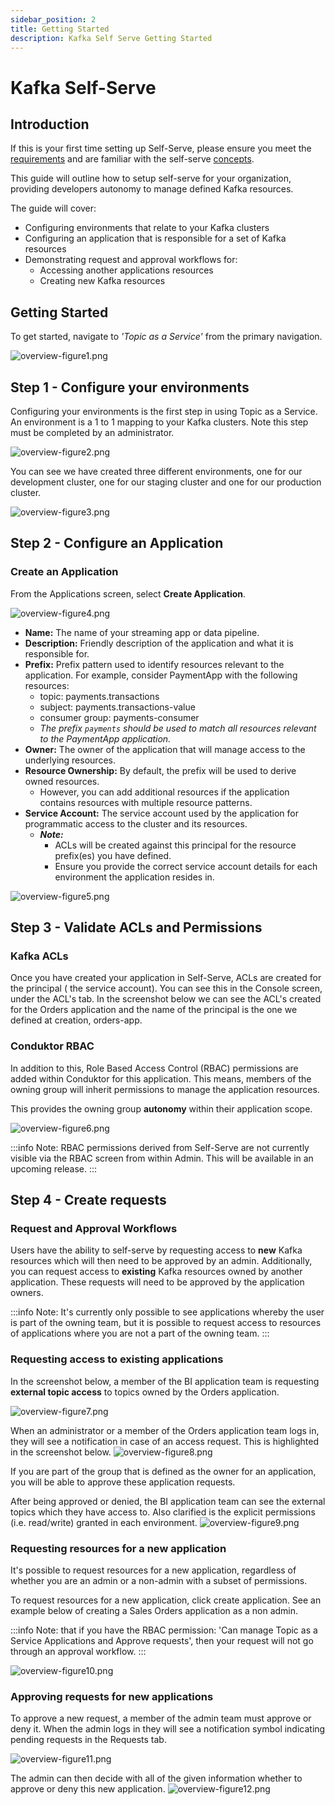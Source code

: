 ```yaml
---
sidebar_position: 2
title: Getting Started
description: Kafka Self Serve Getting Started
---
```


# Kafka Self-Serve

## Introduction

If this is your first time setting up Self-Serve, please ensure you meet the [requirements](/platform/self-serve/#overview) and are familiar with the self-serve [concepts](/platform/self-serve/#concepts).

This guide will outline how to setup self-serve for your organization, providing developers autonomy to manage defined Kafka resources.

The guide will cover:
* Configuring environments that relate to your Kafka clusters
* Configuring an application that is responsible for a set of Kafka resources
* Demonstrating request and approval workflows for:
   * Accessing another applications resources
   * Creating new Kafka resources

## Getting Started
To get started, navigate to *'Topic as a Service'* from the primary navigation.

![overview-figure1.png](/img/self-serve/overview-figure1.png)

## Step 1 - Configure your environments
Configuring your environments is the first step in using Topic as a Service. An environment is a 1 to 1 mapping to your Kafka clusters. Note this step must be completed by an administrator.

![overview-figure2.png](/img/self-serve/overview-figure2.png)

You can see we have created three different environments, one for our development cluster, one for our staging cluster and one for our production cluster.

![overview-figure3.png](/img/self-serve/overview-figure3.png)


## Step 2 - Configure an Application
### Create an Application

From the Applications screen, select **Create Application**.

![overview-figure4.png](/img/self-serve/overview-figure4.png)

- **Name:** The name of your streaming app or data pipeline.
- **Description:** Friendly description of the application and what it is responsible for.
- **Prefix:** Prefix pattern used to identify resources relevant to the application.
For example, consider PaymentApp with the following resources:
   - topic: payments.transactions
   - subject: payments.transactions-value
   - consumer group: payments-consumer
   - _The prefix `payments` should be used to match all resources relevant to the PaymentApp application._
- **Owner:** The owner of the application that will manage access to the underlying resources.
- **Resource Ownership:** By default, the prefix will be used to derive owned resources.
   - However, you can add additional resources if the application contains resources with multiple resource patterns.
- **Service Account:** The service account used by the application for programmatic access to the cluster and its resources.
  - ***Note:***
    - ACLs will be created against this principal for the resource prefix(es) you have defined.
    - Ensure you provide the correct service account details for each environment the application resides in.

![overview-figure5.png](/img/self-serve/overview-figure5.png)



## Step 3 - Validate ACLs and Permissions

### Kafka ACLs
Once you have created your application in Self-Serve,  ACLs are created for the principal ( the service account). You can see this in the Console screen, under the ACL's tab. In the screenshot below we can see the ACL's created for the Orders application and the name of the principal is the one we defined at creation, orders-app. 

### Conduktor RBAC

In addition to this, Role Based Access Control (RBAC) permissions are added within Conduktor for this application. This means, members of the owning group will inherit permissions to manage the application resources. 

This provides the owning group **autonomy** within their application scope. 

![overview-figure6.png](/img/self-serve/overview-figure6.png)

:::info
Note: RBAC permissions derived from Self-Serve are not currently visible via the RBAC screen from within Admin. This will be available in an upcoming release.
:::






## Step 4 - Create requests
### Request and Approval Workflows
Users have the ability to self-serve by requesting access to **new** Kafka resources which will then need to be approved by an admin.  Additionally, you can request access to **existing** Kafka resources owned by another application. These requests will need to be approved by the application owners.

:::info
Note: It's currently only possible to see applications whereby the user is part of the owning team, but it is possible to request access to resources of applications where you are not a part of the owning team.
:::

### Requesting access to existing applications

In the screenshot below, a member of the BI application team is requesting **external topic access** to topics owned by the Orders application.

![overview-figure7.png](/img/self-serve/overview-figure7.png)

When an administrator or a member of the Orders application team logs in, they will see a notification in case of an access request. This is highlighted in the screenshot below.
![overview-figure8.png](/img/self-serve/overview-figure8.png)


If you are part of the group that is defined as the owner for an application, you will be able to approve these application requests. 

After being approved or denied, the BI application team can see the external topics which they have access to.  Also clarified is the explicit permissions (i.e. read/write) granted in each environment.
![overview-figure9.png](/img/self-serve/overview-figure9.png)


### Requesting resources for a new application
It's possible to request resources for a new application, regardless of whether you are an admin or a non-admin with a subset of permissions.

To request resources for a new application, click create application.
See an example below of creating a Sales Orders application as a non admin.

:::info
Note: that if you have the RBAC permission: 'Can manage Topic as a Service Applications and Approve requests', then your request will not go through an approval workflow.
:::

![overview-figure10.png](/img/self-serve/overview-figure10.png)



### Approving requests for new applications

To approve a new request, a member of the admin team must approve or deny it.
When the admin logs in they will see a notification symbol indicating pending requests in the Requests tab.

![overview-figure11.png](/img/self-serve/overview-figure11.png)



The admin can then decide with all of the given information whether to approve or deny this new application. 
![overview-figure12.png](/img/self-serve/overview-figure12.png)


